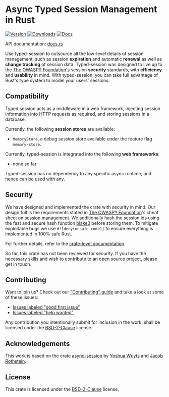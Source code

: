 # Async Typed Session Management in Rust

[![Version](https://img.shields.io/crates/v/typed-session.svg?style=flat-square)](https://crates.io/crates/typed-session)
[![Downloads](https://img.shields.io/crates/d/typed-session.svg?style=flat-square)](https://crates.io/crates/typed-session)
[![Docs](https://img.shields.io/badge/docs-latest-blue.svg?style=flat-square)](https://docs.rs/typed-session)

API documentation: [docs.rs](https://docs.rs/typed-session)

Use typed-session to outsource all the low-level details of session management, such as session **expiration** and automatic **renewal** as well as **change tracking** of session data.
Typed-session was designed to live up to the [The OWASP® Foundation's](https://cheatsheetseries.owasp.org/cheatsheets/Session_Management_Cheat_Sheet.html) session **security** standards, with **efficiency** and **usability** in mind.
With typed-session, you can take full advantage of Rust's type system to model your users' sessions.

## Compatibility

Typed session acts as a middleware in a web framework, injecting session information into HTTP requests as required, and storing sessions in a database.

Currently, the following **session stores** are available:

 * `MemoryStore`, a debug session store available under the feature flag `memory-store`.

Currently, typed-session is integrated into the following **web frameworks**:

 * none so far

Typed-session has no dependency to any specific async runtime, and hence can be used with any.

## Security

We have designed and implemented the crate with security in mind.
Our design fulfils the requirements stated in [The OWASP® Foundation](https://owasp.org)'s cheat sheet on [session management](https://cheatsheetseries.owasp.org/cheatsheets/Session_Management_Cheat_Sheet.html).
We additionally hash the session ids using the fast and secure hash function [blake3](https://en.wikipedia.org/wiki/BLAKE_(hash_function)#BLAKE3) before storing them.
To mitigate exploitable bugs we use ``#![deny(unsafe_code)]`` to ensure everything is implemented in 100% safe Rust.

For further details, refer to the [crate-level documentation](https://docs.rs/typed-session).

So far, this crate has not been reviewed for security.
If you have the necessary skills and wish to contribute to an open source project, please get in touch.

## Contributing

Want to join us? Check out our ["Contributing" guide][contributing] and take a
look at some of these issues:

- [Issues labeled "good first issue"][good-first-issue]
- [Issues labeled "help wanted"][help-wanted]

Any contribution you intentionally submit for inclusion in the work, shall be licensed under the [BSD-2-Clause](https://opensource.org/license/bsd-2-clause/) license.

[contributing]: https://github.com/http-rs/typed-session/blob/main/.github/CONTRIBUTING.md
[good-first-issue]: https://github.com/http-rs/typed-session/labels/good%20first%20issue
[help-wanted]: https://github.com/http-rs/typed-session/labels/help%20wanted

## Acknowledgements

This work is based on the crate [async-session](https://crates.io/crate/async-session) by 
[Yoshua Wuyts](https://github.com/yoshuawuyts) and
[Jacob Rothstein](https://github.com/jbr).

## License

This crate is licensed under the [BSD-2-Clause](https://opensource.org/license/bsd-2-clause/) license.
